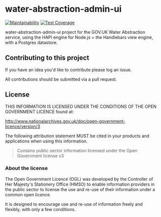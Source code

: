 # water-abstraction-admin-ui

[![Maintainability](https://api.codeclimate.com/v1/badges/89e6df60ba55d775a600/maintainability)](https://codeclimate.com/github/DEFRA/water-abstraction-admin-ui/maintainability)
[![Test Coverage](https://api.codeclimate.com/v1/badges/89e6df60ba55d775a600/test_coverage)](https://codeclimate.com/github/DEFRA/water-abstraction-admin-ui/test_coverage)

water-abstraction-admin-ui project for the GOV.UK Water Abstraction service, using the HAPI engine for Node.js + the Handlebars view engine, with a Postgres datastore.

## Contributing to this project

If you have an idea you'd like to contribute please log an issue.

All contributions should be submitted via a pull request.

## License

THIS INFORMATION IS LICENSED UNDER THE CONDITIONS OF THE OPEN GOVERNMENT LICENCE found at:

<http://www.nationalarchives.gov.uk/doc/open-government-licence/version/3>

The following attribution statement MUST be cited in your products and applications when using this information.

>Contains public sector information licensed under the Open Government license v3

### About the license

The Open Government Licence (OGL) was developed by the Controller of Her Majesty's Stationery Office (HMSO) to enable information providers in the public sector to license the use and re-use of their information under a common open licence.

It is designed to encourage use and re-use of information freely and flexibly, with only a few conditions.
